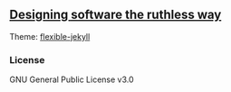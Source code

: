 ## [Designing software the ruthless way](https://nalexn.github.io/)

Theme: [flexible-jekyll](https://github.com/artemsheludko/flexible-jekyll)


### License
GNU General Public License v3.0